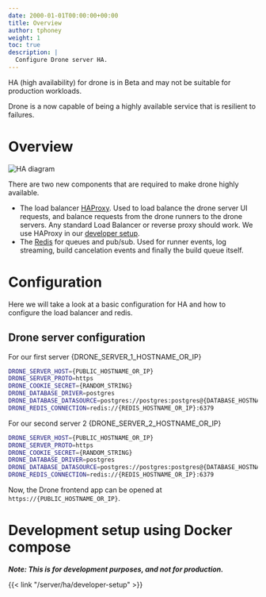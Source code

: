 ```yaml
---
date: 2000-01-01T00:00:00+00:00
title: Overview
author: tphoney
weight: 1
toc: true
description: |
  Configure Drone server HA.
---
```


<div class="alert">
HA (high availability) for drone is in Beta and may not be suitable for production workloads.
</div>

Drone is a now capable of being a highly available service that is resilient to failures.

# Overview

![HA diagram](/ha_server.png)

There are two new components that are required to make drone highly available.

- The load balancer [HAProxy](http://www.haproxy.org). Used to load balance the drone server UI requests, and balance requests from the drone runners to the drone servers. Any standard Load Balancer or reverse proxy should work. We use HAProxy in our [developer setup](/server/ha/developer-setup).
- The [Redis](https://redis.io/) for queues and pub/sub. Used for runner events, log streaming, build cancelation events and finally the build queue itself.

# Configuration

Here we will take a look at a basic configuration for HA and how to configure the load balancer and redis.

## Drone server configuration

For our first server {DRONE_SERVER_1_HOSTNAME_OR_IP}

```bash {linenos=table}
DRONE_SERVER_HOST={PUBLIC_HOSTNAME_OR_IP}
DRONE_SERVER_PROTO=https
DRONE_COOKIE_SECRET={RANDOM_STRING}
DRONE_DATABASE_DRIVER=postgres
DRONE_DATABASE_DATASOURCE=postgres://postgres:postgres@{DATABASE_HOSTNAME_OR_IP}:5432/drone?sslmode=disable
DRONE_REDIS_CONNECTION=redis://{REDIS_HOSTNAME_OR_IP}:6379
```

For our second server 2 {DRONE_SERVER_2_HOSTNAME_OR_IP}

```bash {linenos=table}
DRONE_SERVER_HOST={PUBLIC_HOSTNAME_OR_IP}
DRONE_SERVER_PROTO=https
DRONE_COOKIE_SECRET={RANDOM_STRING}
DRONE_DATABASE_DRIVER=postgres
DRONE_DATABASE_DATASOURCE=postgres://postgres:postgres@{DATABASE_HOSTNAME_OR_IP}:5432/drone?sslmode=disable
DRONE_REDIS_CONNECTION=redis://{REDIS_HOSTNAME_OR_IP}:6379
```

Now, the Drone frontend app can be opened at `https://{PUBLIC_HOSTNAME_OR_IP}`.

# Development setup using Docker compose

***Note: This is for development purposes, and not for production.***

{{< link "/server/ha/developer-setup" >}}
